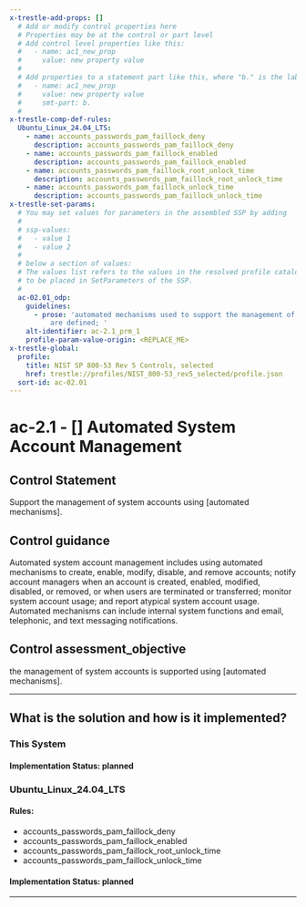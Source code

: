 ```yaml
---
x-trestle-add-props: []
  # Add or modify control properties here
  # Properties may be at the control or part level
  # Add control level properties like this:
  #   - name: ac1_new_prop
  #     value: new property value
  #
  # Add properties to a statement part like this, where "b." is the label of the target statement part
  #   - name: ac1_new_prop
  #     value: new property value
  #     smt-part: b.
  #
x-trestle-comp-def-rules:
  Ubuntu_Linux_24.04_LTS:
    - name: accounts_passwords_pam_faillock_deny
      description: accounts_passwords_pam_faillock_deny
    - name: accounts_passwords_pam_faillock_enabled
      description: accounts_passwords_pam_faillock_enabled
    - name: accounts_passwords_pam_faillock_root_unlock_time
      description: accounts_passwords_pam_faillock_root_unlock_time
    - name: accounts_passwords_pam_faillock_unlock_time
      description: accounts_passwords_pam_faillock_unlock_time
x-trestle-set-params:
  # You may set values for parameters in the assembled SSP by adding
  #
  # ssp-values:
  #   - value 1
  #   - value 2
  #
  # below a section of values:
  # The values list refers to the values in the resolved profile catalog, and the ssp-values represent new values
  # to be placed in SetParameters of the SSP.
  #
  ac-02.01_odp:
    guidelines:
      - prose: 'automated mechanisms used to support the management of system accounts
          are defined; '
    alt-identifier: ac-2.1_prm_1
    profile-param-value-origin: <REPLACE_ME>
x-trestle-global:
  profile:
    title: NIST SP 800-53 Rev 5 Controls, selected
    href: trestle://profiles/NIST_800-53_rev5_selected/profile.json
  sort-id: ac-02.01
---
```


# ac-2.1 - \[\] Automated System Account Management

## Control Statement

Support the management of system accounts using [automated mechanisms].

## Control guidance

Automated system account management includes using automated mechanisms to create, enable, modify, disable, and remove accounts; notify account managers when an account is created, enabled, modified, disabled, or removed, or when users are terminated or transferred; monitor system account usage; and report atypical system account usage. Automated mechanisms can include internal system functions and email, telephonic, and text messaging notifications.

## Control assessment_objective

the management of system accounts is supported using [automated mechanisms].

______________________________________________________________________

## What is the solution and how is it implemented?

<!-- For implementation status enter one of: implemented, partial, planned, alternative, not-applicable -->

<!-- Note that the list of rules under ### Rules: is read-only and changes will not be captured after assembly to JSON -->

### This System

<!-- Add implementation prose for the main This System component for control: ac-2.1 -->

#### Implementation Status: planned

### Ubuntu_Linux_24.04_LTS

<!-- Add control implementation description here for control: ac-2.1 -->

#### Rules:

  - accounts_passwords_pam_faillock_deny
  - accounts_passwords_pam_faillock_enabled
  - accounts_passwords_pam_faillock_root_unlock_time
  - accounts_passwords_pam_faillock_unlock_time

#### Implementation Status: planned

______________________________________________________________________
